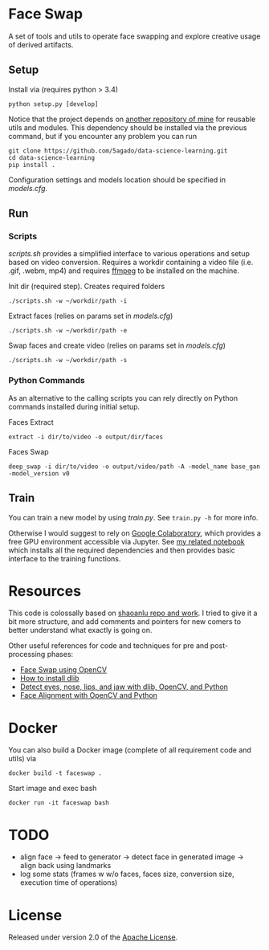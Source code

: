 # Face Swap
A set of tools and utils to operate face swapping and explore creative usage of derived artifacts.

## Setup

Install via (requires python > 3.4)

    python setup.py [develop]

Notice that the project depends on [another repository of mine](https://github.com/5agado/data-science-learning) for reusable utils and modules. This dependency should be installed via the previous command, but if you encounter any problem you can run

```
git clone https://github.com/5agado/data-science-learning.git
cd data-science-learning
pip install .
```

Configuration settings and models location should be specified in *models.cfg*.

## Run

### Scripts
*scripts.sh* provides a simplified interface to various operations and setup based on video conversion. Requires a workdir containing a video file (i.e. .gif, .webm, mp4) and requires [ffmpeg](https://www.ffmpeg.org/) to be installed on the machine.

Init dir (required step). Creates required folders

    ./scripts.sh -w ~/workdir/path -i

Extract faces (relies on params set in *models.cfg*)

    ./scripts.sh -w ~/workdir/path -e

Swap faces and create video (relies on params set in *models.cfg*)

    ./scripts.sh -w ~/workdir/path -s

### Python Commands
As an alternative to the calling scripts you can rely directly on Python commands installed during initial setup.

Faces Extract

    extract -i dir/to/video -o output/dir/faces

Faces Swap

    deep_swap -i dir/to/video -o output/video/path -A -model_name base_gan -model_version v0

## Train
You can train a new model by using *train.py*. See `train.py -h` for more info.

Otherwise I would suggest to rely on [Google Colaboratory](https://colab.research.google.com/), which provides a free GPU environment accessible via Jupyter. See [my related notebook](notebooks/Faceswap_Train_GAN.ipynb) which installs all the required dependencies and then provides basic interface to the training functions.

# Resources
This code is colossally based on [shaoanlu repo and work](https://github.com/shaoanlu/faceswap-GAN). I tried to give it a bit more structure, and add comments and pointers for new comers to better understand what exactly is going on.

Other useful references for code and techniques for pre and post-processing phases:

* [Face Swap using OpenCV](https://www.learnopencv.com/face-swap-using-opencv-c-python/)
* [How to install dlib](https://www.pyimagesearch.com/2017/03/27/how-to-install-dlib/)
* [Detect eyes, nose, lips, and jaw with dlib, OpenCV, and Python](https://www.pyimagesearch.com/2017/04/10/detect-eyes-nose-lips-jaw-dlib-opencv-python/)
* [Face Alignment with OpenCV and Python](https://www.pyimagesearch.com/2017/05/22/face-alignment-with-opencv-and-python/)

# Docker
You can also build a Docker image (complete of all requirement code and utils) via

    docker build -t faceswap .

Start image and exec bash

    docker run -it faceswap bash

# TODO
* align face -> feed to generator -> detect face in generated image -> align back using landmarks
* log some stats (frames w w/o faces, faces size, conversion size, execution time of operations)

# License

Released under version 2.0 of the [Apache License].

[Apache license]: http://www.apache.org/licenses/LICENSE-2.0